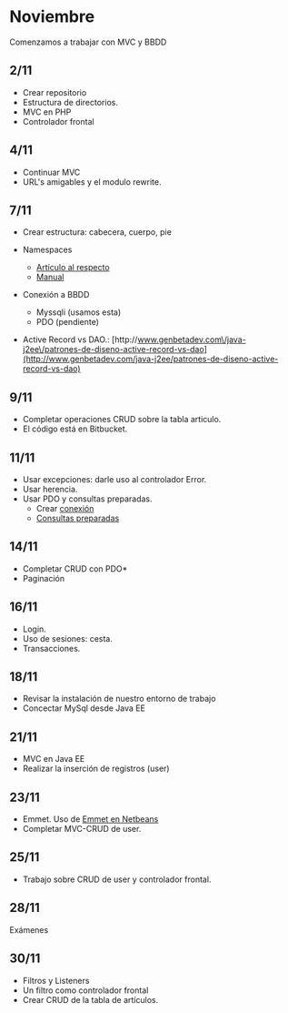 # Noviembre

Comenzamos a trabajar con MVC y BBDD

## 2/11

* Crear repositorio
* Estructura de directorios.
* MVC en PHP
* Controlador frontal

## 4/11

* Continuar MVC 
* URL's amigables y el modulo rewrite.

## 7/11

* Crear estructura: cabecera, cuerpo, pie
* Namespaces

  * [Artículo al respecto](http://www.desarrolloweb.com/articulos/uso-namespaces-php.html)
  * [Manual](http://php.net/manual/es/language.namespaces.php)

* Conexión a BBDD

  * Myssqli  \(usamos esta\) 
  * PDO \(pendiente\)

* Active Record vs DAO.:
  [http:\/\/www.genbetadev.com\/java-j2ee\/patrones-de-diseno-active-record-vs-dao](http://www.genbetadev.com/java-j2ee/patrones-de-diseno-active-record-vs-dao)


## 9\/11

* Completar operaciones CRUD sobre la tabla articulo.
* El código está en Bitbucket.

## 11\/11

* Usar excepciones: darle uso al controlador Error.
* Usar herencia.
* Usar PDO y consultas preparadas.
  * Crear [conexión](http://php.net/manual/es/pdo.connections.php)
  * [Consultas preparadas](http://php.net/manual/es/pdo.prepared-statements.php)

## 14/11
* Completar CRUD con PDO* 
* Paginación

## 16/11
* Login.
* Uso de sesiones: cesta.
* Transacciones.


## 18/11
- Revisar la instalación de nuestro entorno de trabajo
- Concectar MySql desde Java EE


## 21/11
- MVC en Java EE
- Realizar la inserción de registros (user)


## 23/11
- Emmet. Uso de [Emmet en Netbeans](https://www.youtube.com/watch?v=DyWadcAoMGA) 
- Completar MVC-CRUD de user. 

## 25/11
- Trabajo sobre CRUD de user y controlador frontal.

## 28/11
Exámenes

## 30/11
- Filtros y Listeners
- Un filtro como controlador frontal
- Crear CRUD de la tabla de artículos.



